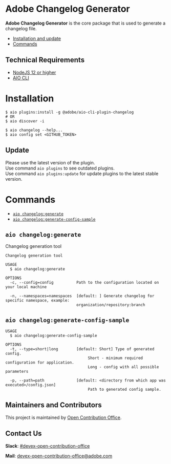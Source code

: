 Adobe Changelog Generator
=====================

**Adobe Changelog Generator**  is the core package that is used to generate a changelog file.
<!-- toc -->
* [Installation and update](#installation)
* [Commands](#commands)
<!-- tocstop -->

## Technical Requirements
* [NodeJS 12 or higher](https://nodejs.org/en/download/)
* [AIO CLI](https://github.com/adobe/aio-cli)

# Installation
```
$ aio plugins:install -g @adobe/aio-cli-plugin-changelog
# OR
$ aio discover -i

$ aio changelog --help...
$ aio config set <GITHUB_TOKEN>
```

## Update
Please use the latest version of the plugin.   
Use command `aio plugins` to see outdated plugins.  
Use command `aio plugins:update` for update plugins to the latest stable version. 


# Commands
<!-- commands -->
* [`aio changelog:generate`](#aio-changeloggenerate)
* [`aio changelog:generate-config-sample`](#aio-changeloggenerate-config-sample)

## `aio changelog:generate`

Changelog generation tool

```
Changelog generation tool

USAGE
  $ aio changelog:generate

OPTIONS
  -c, --config=config          Path to the configuration located on your local machine

  -n, --namespaces=namespaces  [default: ] Generate changelog for specific namespace, example:
                               organization/repository:branch

```

## `aio changelog:generate-config-sample`

```
USAGE
  $ aio changelog:generate-config-sample

OPTIONS
  -t, --type=short|long        [default: Short] Type of generated config. 
                                    Short - minimum required configuration for application.
                                    Long - config with all possible parameters  

  -p, --path=path              [default: <directory from which app was executed>/config.json] 
                                    Path to generated config sample.

```
<!-- commandsstop -->


## Maintainers and Contributors

This project is maintained by [Open Contribution Office](https://wiki.corp.adobe.com/display/DMSArchitecture/Open+Contribution+Office).

## Contact Us

**Slack**: [#devex-open-contribution-office](https://magento.slack.com/archives/C018Z6CB57U)

**Mail**: [devex-open-contribution-office@adobe.com](mailto:devex-open-contribution-office@adobe.com)
